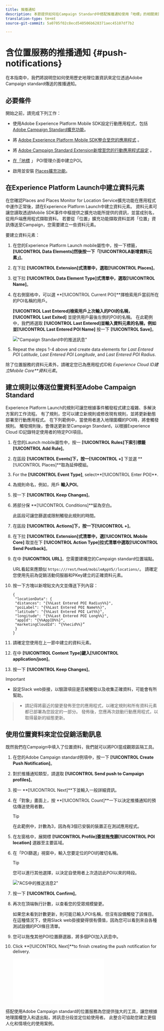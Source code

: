 ```yaml
---
title: 推播通知
description: 本節提供如何在Campaign Standard中搭配推播通知使用「地標」的相關資訊。
translation-type: tm+mt
source-git-commit: 5a0705f02c8ecd540506b628371aec45107df7b2

---
```



# 含位置服務的推播通知 {#push-notifications}

在本指南中，我們將說明您如何使用歷史地理位置資訊來定位透過Adobe Campaign standard傳送的推播通知。

## 必要條件

開始之前，請完成下列工作：

* 使用Adobe Experience Platform Mobile SDK設定行動應用程式，包括 [Adobe Campaign Standard擴充功能](https://aep-sdks.gitbook.io/docs/using-mobile-extensions/adobe-campaign-standard)。

* 將 [Adobe Experience Platform Mobile SDK整合至您的應用程式](https://aep-sdks.gitbook.io/docs/getting-started/get-the-sdk) 。
* 將 [Adobe Campaign Standard Extension新增至您的行動應用程式設定](https://aep-sdks.gitbook.io/docs/using-mobile-extensions/adobe-campaign-standard) 。

* [在「地標](/help/poi-mgmt-ui/create-a-poi-ui.md) 」 POI管理介面中建立POI。

* 啟用並安裝 [Places擴充功能](/help/places-ext-aep-sdks/places-extension/places-extension.md)。


## 在Experience Platform Launch中建立資料元素

在您確認Places and Places Monitor for Location Service擴充功能在應用程式中運作正常後，請在Experience Platform Launch中建立資料元素。 資料元素可讓您讀取透過Mobile SDK事件中樞提供之擴充功能所提供的資訊，並當成別名，從用戶端應用程式擷取資料。 若要從「位置」擴充功能擷取資料並將「位置」資訊傳送至Campaign，您需要建立一些資料元素。

要建立資料元素：

1. 在您的Experience Platform Launch mobile屬性中，按一下標籤， **[!UICONTROL Data Elements]**然後按一下「**[!UICONTROLA&#x200B;新增資料元素」]**。
1. 在下拉 **[!UICONTROL Extension]**式清單中，選取**[!UICONTROL Places]**。
1. 從下拉 **[!UICONTROL Data Element Type]**式清單中，選取**[!UICONTROL Name]**。
1. 在右側窗格中，可以選 **[!UICONTROL Current POI]**擇檢索用戶當前所在的POI名稱的用戶。

   **[!UICONTROL Last Entered]**檢索用戶上次輸入的POI的名稱，**[!UICONTROL Last Exited]** 並提供用戶最後左側的POI的名稱。 在此範例中，我們將選取 **[!UICONTROL Last Entered]**並輸入資料元素的名稱，例如並**[!UICONTROL Last Entered POI Name]** 按一下 **[!UICONTROL Save]**。

   ![&quot;Campaign Standard中的推送訊息&quot;](/help/assets/ACS_Push1.png)

1. Repeat the steps 1-4 above and create data elements for *Last Entered POI Latitude*, *Last Entered POI Longitude*, and *Last Entered POI Radius*.

除了位置服務的資料元素外，請確定您已為應用程式ID和 *Experience Cloud ID建立Mobile Core**資料元素*。

## 建立規則以傳送位置資料至Adobe Campaign Standard

Experience Platform Launch的規則可讓您根據事件觸發程式建立複雜、多解決方案的工作流程。 有了規則，您可以建立新規則或修改現有規則，並將更新動態部署至行動應用程式。 在下列範例中，當使用者進入地理圍欄的POI時，將會觸發規則。 觸發規則後，會傳送更新至Campaign Standard，以根據Experience Cloud ID記錄特定使用者的特定POI項目。

1. 在您的Launch mobile屬性中，按一 **[!UICONTROL Rules]**下索引標籤**[!UICONTROL Add Rule]**。
1. 在區段 **[!UICONTROL Events]**下，按一**[!UICONTROL +]** 下並選 **[!UICONTROL Places]**取為延伸模組。
1. For the **[!UICONTROL Event Type]**, select**[!UICONTROL Enter POI]**.
1. 為規則命名，例如，用戶 **輸入POI**。
1. 按一下 **[!UICONTROL Keep Changes]**。
1. 將部分保 **[!UICONTROL Conditions]**留為空白。

   此區段可讓您篩選或限制觸發此規則的時間。

1. 在區段 **[!UICONTROL Actions]**下，按一下**[!UICONTROL +]**。
1. 在下拉 **[!UICONTROL Extension]**式清單中，選**[!UICONTROL Mobile Core]** 取並在下 **[!UICONTROL Action Type]**拉式清單中選取**[!UICONTROL Send Postback]**。
1. 在中 **[!UICONTROL URL]**，您需要建構您的Campaign standard位置端點。

   URL看起來應類似 `https:///rest/head/mobileAppV5//locations/`。
請確定您使用先前為促銷活動伺服器和PKey建立的正確資料元素。

1. 按一下方塊以新增貼文內文並傳送下列內容：

   ```
   {
    "locationData": {
    "distances": "{%%Last Entered POI Radius%%}",
    "poiLabel": "{%%Last Entered POI Name%%}",
    "latitude": "{%%Last Entered POI Lat%%}",
    "longitude": "{%%Last Entered POI Long%%}",
    "appId": "{%%AppID%%}",
    "marketingCloudId": “{%%ecid%%}”
    }
   }
   ```

1. 請確定您使用在上一節中建立的資料元素。
1. 在中 **[!UICONTROL Content Type]**鍵入**[!UICONTROL application/json]**。
1. 按一下 **[!UICONTROL Keep Changes]**。

>[!IMPORTANT]
>
>* 設定Slack web掛接，以驗證項目是否被觸發以及收集正確資料，可能會有所幫助。


>* 請記得將最近的變更發佈至您的應用程式，以確定規則和所有資料元素都已部署為您設定的一部分。 發佈後，您應再次啟動行動應用程式，以取得最新的組態更新。


## 使用位置資料來定位促銷活動訊息

既然我們在Campaign中填入了位置資料，我們就可以將POI當成觀眾區隔工具。

1. 在您的Adobe Campaign standard例項中，按一下 **[!UICONTROL Create Push Notification]**。
1. 對於推播通知類型，請選取 **[!UICONTROL Send push to Campaign profiles]**。
1. 按一 **[!UICONTROL Next]**下並輸入一般詳細資訊。
1. 在「對象」畫面上，按 **[!UICONTROL Count]**一下以決定推播通知的預估傳送使用者數。

   >[!TIP]
   >
   >在此範例中，計數為3，因為有3個已安裝的裝置正在測試應用程式。

1. 在左窗格中，展開標 **[!UICONTROL Profile]**簽並拖曳篩**[!UICONTROL POI location]** 選器至主要區域。
1. 在「POI篩選」視窗中，輸入您要定位的POI的確切名稱。

   >[!TIP]
   >
   >您可以進行其他選擇，以決定自使用者上次造訪此POI以來的時段。

   ![&quot;ACS中的推送消息2&quot;](/help/assets/ACS_push2.png)

1. 按一下 **[!UICONTROL Confirm]**。
1. 再次在頂端執行計數，以查看您的受眾規模變更。

   如果您未看到計數更新，則可能已輸入POI名稱，但沒有設備觸發了該條目。 在這種情況下，使用Slack web掛接變得很有價值，因為您可以看到來自各種測試設備的POI條目清單。
1. 您可以拖曳其他POI位置篩選器，將多個POI加入訊息中。
1. Click **[!UICONTROL Next]**to finish creating the push notification for delivery.

   ![&quot;ACS中的推送消息3&quot;](/help/assets/ACS_push3.html)

搭配使用Adobe Campaign standard的位置服務為您提供強大的工具，讓您根據地理圍欄登入和退出點，將訊息分段並定位給使用者。 此整合可協助您建立更個人化和情境化的使用案例。
